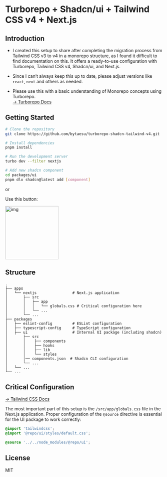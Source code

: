 # Turborepo + Shadcn/ui + Tailwind CSS v4 + Next.js

## Introduction

- I created this setup to share after completing the migration process from Tailwind CSS v3 to v4 in a monorepo structure, as I found it difficult to find documentation on this. It offers a ready-to-use configuration with Turborepo, Tailwind CSS v4, Shadcn/ui, and Next.js.

- Since I can’t always keep this up to date, please adjust versions like `react`, `next` and others as needed.

- Please use this with a basic understanding of Monorepo concepts using Turborepo.  
  [-> Turborepo Docs](https://turborepo.com/docs)

## Getting Started

```bash
# Clone the repository
git clone https://github.com/bytaesu/turborepo-shadcn-tailwind-v4.git

# Install dependencies
pnpm install

# Run the development server
turbo dev --filter nextjs

# Add new shadcn component
cd packages/ui
pnpm dlx shadcn@latest add [component]
```

or

Use this button:

[<img width="170" alt="img" src="https://github.com/user-attachments/assets/28541bbe-2c49-4c8e-8d09-84ff13c29a54" />](https://github.com/new?template_name=turborepo-shadcn-tailwind-v4&template_owner=bytaesu)

## Structure

```
.
├── apps
│   └── nextjs                # Next.js application
│       ├── src
│       │   ├── app
│       │   │   └── globals.css # Critical configuration here
│       │   └── ...
│       └── ...
├── packages
│   ├── eslint-config         # ESLint configuration
│   ├── typescript-config     # TypeScript configuration
│   ├── ui                    # Internal UI package (including shadcn)
│       ├── src
│       │    ├── components
│       │    ├── hooks
│       │    ├── lib
│       │    └── styles
│       │── components.json  # Shadcn CLI configuration
│       └── ...
│   └── ...
└── ...
```

## Critical Configuration

[-> Tailwind CSS Docs](https://tailwindcss.com/docs/detecting-classes-in-source-files)

The most important part of this setup is the `/src/app/globals.css` file in the Next.js application. Proper configuration of the `@source` directive is essential for the UI package to work correctly:

```css
@import 'tailwindcss';
@import '@repo/ui/styles/default.css';

@source '../../node_modules/@repo/ui';
```

## License

MIT
